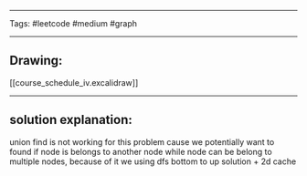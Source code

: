 

----

Tags: #leetcode #medium #graph

----

## Drawing:
[[course_schedule_iv.excalidraw]]

----


## solution explanation:
union find is not working for this problem cause we potentially want to found if node is belongs to another node while node can be belong to multiple nodes, because of it we using dfs bottom to up solution + 2d cache
